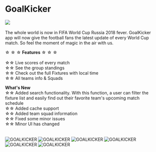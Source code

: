 # GoalKicker
<a href="https://play.google.com/store/apps/details?id=com.codzunk.goalkik&hl=en"><img src="https://stickeroid.com/uploads/pic/thumb/stickeroid_59c6614527b74.png"></img></a>
</br>
</br>
The whole world is now in FIFA World Cup Russia 2018 fever. GoalKicker app will now give the football fans the latest update of every World Cup match. So feel the moment of magic in the air with us.

☆ ☆ ☆ <b>Features</b> ☆ ☆ ☆
</br>
</br>
☆☆ Live scores of every match</br>
☆☆ See the group standings</br>
☆☆ Check out the full Fixtures with local time</br>
☆☆ All teams info & Squads</br>

<b>What's New</b></br>
☆☆ Added search functionality. With this function, a user can filter the fixture list and easily find out their favorite team's upcoming match schedule</br>
☆☆ Added cache support</br>
☆☆ Added team squad information</br>
☆☆ Fixed some minor issues</br>
☆☆ Minor UI has changed</br>
</br>
</br>
<span><img src="https://lh3.googleusercontent.com/xe3ikoyCqUtmOuLAgy8RlqTRZggt1qKj8Zn6ZVvI89TPT45-mnZel6-3o6Otvkohlhk=w1365-h694" alt="GOALKICKER"/>
<img src="https://lh3.googleusercontent.com/AJ0tnyYhSc0WKUPrBqS_s8ig8lBsw6JedNNqe8HrJ5H71aT4Rie4r9Ac5Fn4mNFQyM4=w1365-h694" alt="GOALKICKER"/>
<img src="https://lh3.googleusercontent.com/eqRxEEwmbtygjh_BKNqG9QEkqvq1z1oDQ6WKS52Q_T7-GyXDPJE799fSvFrUQ4Ctjfc=w1365-h694" alt="GOALKICKER"/>
<img src="https://lh3.googleusercontent.com/ivQjbgocOAM5vzi69pjGgTSSuR608T5105vvR6vVDsOvrcTFW3ecCqxSKwa5h6MO2W4=w1365-h694" alt="GOALKICKER"/>
<img src="https://lh3.googleusercontent.com/w8zgrpLC1sTUlh0zuRrvj2lQtiWwVmJOlECxxRsYz3LUdlkHdWN2vsqnORDQMCuR8F0=w1365-h694" alt="GOALKICKER"/>
<img src="https://lh3.googleusercontent.com/v7cUYWB8EtZ8vR4FJvKb2kusGP3w96OqtniSZhp37utVgxKb4wBaLu0WmRDnMnJMAuDF=w1365-h694" alt="GOALKICKER"/></span> 
